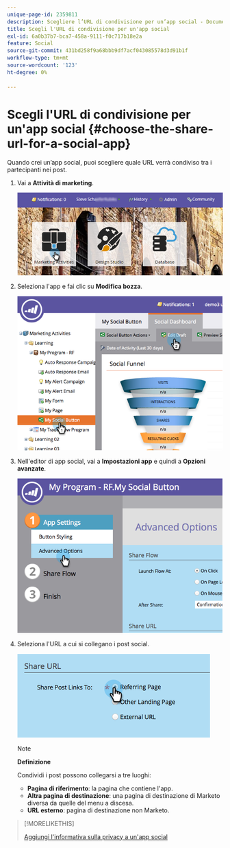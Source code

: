 ```yaml
---
unique-page-id: 2359811
description: Scegliere l’URL di condivisione per un’app social - Documentazione di Marketo - Documentazione del prodotto
title: Scegli l'URL di condivisione per un'app social
exl-id: 6a0b37b7-bca7-458a-9111-f0c717b18e2a
feature: Social
source-git-commit: 431bd258f9a68bbb9df7acf043085578d3d91b1f
workflow-type: tm+mt
source-wordcount: '123'
ht-degree: 0%

---
```


# Scegli l&#39;URL di condivisione per un&#39;app social {#choose-the-share-url-for-a-social-app}

Quando crei un’app social, puoi scegliere quale URL verrà condiviso tra i partecipanti nei post.

1. Vai a **Attività di marketing**.

   ![](assets/login-marketing-activities-1.png)

1. Seleziona l&#39;app e fai clic su **Modifica bozza**.

   ![](assets/image2015-4-21-11-3a12-3a12.png)

1. Nell&#39;editor di app social, vai a **Impostazioni app** e quindi a **Opzioni avanzate**.

   ![](assets/image2015-4-21-11-3a14-3a46.png)

1. Seleziona l&#39;URL a cui si collegano i post social.

   ![](assets/image2015-4-21-11-3a15-3a26.png)

   >[!NOTE]
   >
   >**Definizione**
   >
   >Condividi i post possono collegarsi a tre luoghi:
   >
   >* **Pagina di riferimento**: la pagina che contiene l&#39;app.
   >* **Altra pagina di destinazione**: una pagina di destinazione di Marketo diversa da quelle del menu a discesa.
   >* **URL esterno**: pagina di destinazione non Marketo.

>[!MORELIKETHIS]
>
>[Aggiungi l&#39;informativa sulla privacy a un&#39;app social](/help/marketo/product-docs/demand-generation/social/social-functions/add-your-privacy-policy-to-a-social-app.md)
